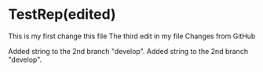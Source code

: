 # TestRep(edited)

This is my first change this file
The third edit in my file
Changes from GitHub

Added string to the 2nd branch "develop".
Added string to the 2nd branch "develop".